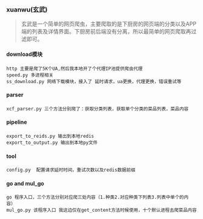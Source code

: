 ### xuanwu(玄武)
> 玄武是一个简单的网页爬虫，主要爬取的是下厨房的网页端的分类以及APP端的列表及详情界面。下厨房前后端没有分离，所以最简单的网页爬取再过滤即可。

#### download模块
```
http 主要是爬了5K个UA,然后我本地开了个代理IP池提供爬虫代理
speed.py 多进程相关
ss_download.py 网络下载模块，接入了 延时请求，ua更换，代理更换，错误重试等
```

#### parser
```
xcf_parser.py 三个方法分别爬了：获取分类列表，获取单个分类的菜品列表，菜品内容
```


#### pipeline
```
export_to_reids.py 输出到本地redis
export_to_output.py 输出到本地py文件
```

#### tool
```
config.py  配置请求延时时间，重试次数以及redis数据前缀
```

#### go  and  mul_go
```
go 程序入口，三个方法分别对应爬三处内容（1.种类2.对应种类下列表3.列表中单个的内容）
mul_go.py 该程序入口 我这边仅在get_content方法时候使用，十个默认进程去爬菜品内容